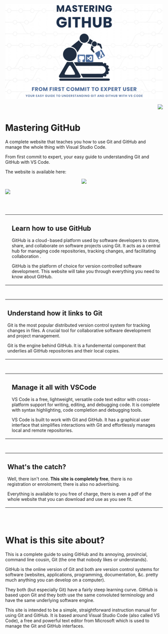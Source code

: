 <!-- PAL LOGO AND WEB ID START-->
<img width="896px" src="/website/00-comres/11-resources/02-images/readme-logo.png" alt="PAL Logo showing Wiki Documentation heading">
<p align="right"><img height="18px" src="https://img.shields.io/badge/Web_ID-README.md--eek-blue.svg"></p>
<!-- PAL LOGO AND WEB ID END-->

# Mastering GitHub 

A complete website that teaches you how to use Git and GitHub and manage the whole thing with Visual Studio Code.

From first commit to expert, your easy guide to understanding Git and GitHub with VS Code.

The website is available here: 

<p align="center"><a href="https://github.com/practicalseries/GitHub-Wiki-Design-and-Implementation/
wiki/00-0000/04-data/github-wiki-design.pdf"><img height="30" src="https://img.shields.io/badge/
Download_the_document-1F883D"></a></p>

<p align="left"><a href="https://masteringgithub.com"><img height="30px" src="https://img.shields.io/badge/Download_the_pdf_document-1F883D"></a></p>

<br><br>

<table align="center"><!-- DBL FIGURE START             🔽🔽(BLANK LINE ABOVE) -->
<!-- Figure row --> <tr>
<!-- FIGURE 1 ID -->    <td valign="bottom">
<!-- FIGURE 1 IMAGE --> <img width="200" src="/website/00-comres/11-resources/02-images/GitHub-logo.svg" alt="GitHub logo">
                        </td>
                        <td width="600">
<h2>Learn how to use GitHub</h2>
<p>GitHub is a cloud-based platform used by software developers to store, share, and collaborate on software projects using Git. It acts as a central hub for managing code repositories, tracking changes, and facilitating collaboration  .</p>

<p>GitHub is the platform of choice for version controlled software development. This website will take you through everything you need to know about GitHub.</p>                        
                        </td>
                    </tr>
</table>                             <!-- DBL FIGURE END🔼🔼(BLANK LINE BELOW) -->

<br>

<table align="center"><!-- DBL FIGURE START             🔽🔽(BLANK LINE ABOVE) -->
<!-- Figure row --> <tr>
                        <td width="600">
<h2>Understand how it links to Git</h2>
<p>Git is the most popular distributed version control system for tracking changes in files. A crucial tool for collaborative software development and project management.</p>

<p>Git is the engine behind GitHub. It is a fundemental component that underlies all GitHub repositories and their local copies.</p>                        
                        </td>
<!-- FIGURE 1 ID -->    <td valign="bottom">
<!-- FIGURE 1 IMAGE --> <img width="200" src="/website/00-comres/11-resources/02-images/git-logo.svg" alt="GitHub logo">
                        </td>
                    </tr>
</table>                             <!-- DBL FIGURE END🔼🔼(BLANK LINE BELOW) -->

<br>

<table align="center"><!-- DBL FIGURE START             🔽🔽(BLANK LINE ABOVE) -->
<!-- Figure row --> <tr>
<!-- FIGURE 1 ID -->    <td valign="bottom">
<!-- FIGURE 1 IMAGE --> <img width="200" src="/website/00-comres/11-resources/02-images/vscode-logo.svg" alt="GitHub logo">
                        </td>
                        <td width="600">
<h2>Manage it all with VSCode</h2>
<p>VS Code is a free, lightweight, versatile code text editor with cross-platform support for writing, editing, and debugging code. It is complete with syntax highlighting, code completion and debugging tools.</p>

<p>VS Code is built to work with Git and GitHub. It has a graphical user interface that simplifies interactions with Git and effortlessly manages local and remote repositories.</p>                        
                        </td>
                    </tr>
</table>                             <!-- DBL FIGURE END🔼🔼(BLANK LINE BELOW) -->

<br>

<table align="center"><!-- DBL FIGURE START             🔽🔽(BLANK LINE ABOVE) -->
<!-- Figure row --> <tr>
                        <td width="600">
<h2>What's the catch?</h2>
<p>Well, there isn't one. <strong>This site is completely free</strong>, there is no registration or enroloment; there is also no advertising.</p>

<p>Everything is available to you free of charge, there is even a pdf of the whole website that you can download and use as you see fit.</p>                        
                        </td>
<!-- FIGURE 1 ID -->    <td valign="bottom">
<!-- FIGURE 1 IMAGE --> <img width="200" src="/website/00-comres/11-resources/02-images/mgh-logo_07.svg" alt="GitHub logo">
                        </td>
                    </tr>
</table>                             <!-- DBL FIGURE END🔼🔼(BLANK LINE BELOW) -->

<br><br>

# What is this site about?

This is a complete guide to using GitHub and its annoying, provincial, command line cousin, Git (the one that nobody likes or understands).

GitHub is the online version of Git and both are version control systems for software (websites, applications, programming, documentation, &c. pretty much anything you can develop on a computer). 

They both (but especially Git) have a fairly steep learning curve. GitHub is based upon Git and they both use the same convoluted terminology and have the same underlying software engine.

This site is intended to be a simple, straightforward instruction manual for using Git and GitHub. It is based around Visual Studio Code (also called VS Code), a free and powerful text editor from Microsoft which is used to manage the Git and GitHub interfaces.



<br><br>
